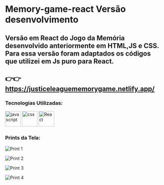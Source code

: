 # Memory-game-react Versão desenvolvimento

## Versão em React do Jogo da Memória desenvolvido anteriormente em HTML,JS e CSS. <br> Para essa versão foram adaptados os códigos que utilizei em Js puro para React.
## 👉👉 https://justiceleaguememorygame.netlify.app/

### Tecnologias Utilizadas:

<div style="display=inline-block">
<img src="https://cdn.iconscout.com/icon/free/png-256/javascript-2752148-2284965.png" alt="javascript"width="50px" height="50px" >
 <img src="https://cdn.jsdelivr.net/gh/devicons/devicon/icons/css3/css3-original-wordmark.svg" alt="css" width="50px" height="50px" >
  <img src="https://cdn.jsdelivr.net/gh/devicons/devicon/icons/react/react-original-wordmark.svg" alt="React" width="50px" height="50px" >
 </div>

### Prints da Tela:

![Print 1](https://user-images.githubusercontent.com/84424883/136845191-1fceac5b-f335-45e9-9107-b5a0bb44a181.png)<br>

![Print 2](https://user-images.githubusercontent.com/84424883/136845254-ee233f73-b91f-4844-a48c-8c07a8ededbd.png)<br>

![Print 3](https://user-images.githubusercontent.com/84424883/136845270-97d5411e-fdad-4739-804e-c518071f7ead.png)<br>


![Print 4](https://user-images.githubusercontent.com/84424883/136845294-160f77dd-0402-472d-a4b5-bfb801442388.png)<br>


